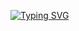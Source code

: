 <!--💻 Continously working on my dev skills-->
[![Typing SVG](https://readme-typing-svg.herokuapp.com?font=Fira+Code&pause=1000&width=435&lines=Hey+there%2C+I'm+Milton)](https://git.io/typing-svg)
<!--
**milton-m/milton-m** is a ✨ _special_ ✨ repository because its `README.md` (this file) appears on your GitHub profile.

Here are some ideas to get you started:

- 🔭 I’m currently working on ...
- 🌱 I’m currently learning ...
- 👯 I’m looking to collaborate on ...
- 🤔 I’m looking for help with ...
- 💬 Ask me about ...
- 📫 How to reach me: ...
- 😄 Pronouns: ...
- ⚡ Fun fact: ...
-->
